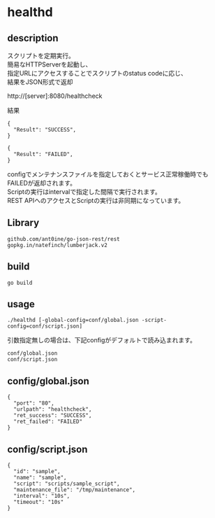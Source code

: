 # healthd

## description

スクリプトを定期実行。  
簡易なHTTPServerを起動し、  
指定URLにアクセスすることでスクリプトのstatus codeに応じ、  
結果をJSON形式で返却  

http://[server]:8080/healthcheck

結果

```
{
  "Result": "SUCCESS",
}
```

```
{
  "Result": "FAILED",
}
```

configでメンテナンスファイルを指定しておくとサービス正常稼働時でもFAILEDが返却されます。  
Scriptの実行はintervalで指定した間隔で実行されます。  
REST APIへのアクセスとScriptの実行は非同期になっています。

## Library

```
github.com/ant0ine/go-json-rest/rest
gopkg.in/natefinch/lumberjack.v2
```

## build

```
go build
```

## usage

```
./healthd [-global-config=conf/global.json -script-config=conf/script.json]
```
引数指定無しの場合は、下記configがデフォルトで読み込まれます。


```
conf/global.json
conf/script.json
```


## config/global.json

```
{
  "port": "80",
  "urlpath": "healthcheck",
  "ret_success": "SUCCESS",
  "ret_failed": "FAILED"
}
```

## config/script.json

```
{
  "id": "sample",
  "name": "sample",
  "script": "scripts/sample_script",
  "maintenance_file": "/tmp/maintenance",
  "interval": "10s",
  "timeout": "10s"
}
```

